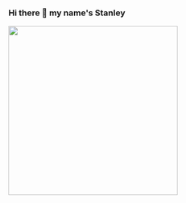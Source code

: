 <!--![backdrop](IMG_20200908_091756.jpg)-->


### Hi there 👋 my name's Stanley

<!--
- 🔭 I’m currently working on ...

- 👯 I’m looking to collaborate on ...
- 🤔 I’m looking for help with ...
- 💬 Ask me about ...
-->
<!---
- 😄 Pronouns: ...
- ⚡ Fun fact: ...
-->

<!--
**stanleygarbo/stanleygarbo** is a ✨ _special_ ✨ repository because its `README.md` (this file) appears on your GitHub profile.

Here are some ideas to get you started:

-->

<img width="336" src="https://github-readme-stats.vercel.app/api/top-langs/?username=stanleygarbo&theme=tokyonight&layout=compact&hide_border=true" />
